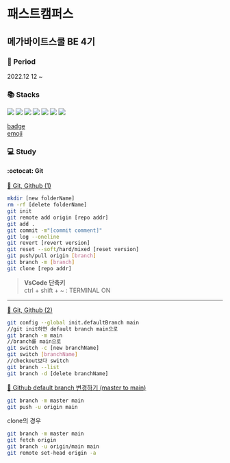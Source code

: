 # 패스트캠퍼스
## 메가바이트스쿨 BE 4기
### :date: Period
2022.12 12 ~   

### :books: Stacks   
<img src="https://img.shields.io/badge/IntelliJ-000000?style=flat-square&logo=IntelliJIDEA&logoColor=ffffff"/> <img src="https://img.shields.io/badge/VisualStudioCode-007ACC?style=flat-square&logo=VisualStudioCode&logoColor=ffffff"/> <img src="https://img.shields.io/badge/GIT-E44C30?style=flat-square&logo=Git&logoColor=ffffff"/> <img src="https://img.shields.io/badge/Spring-6DB33F?style=flat-square&logo=Spring&logoColor=ffffff"/> <img src="https://img.shields.io/badge/HTML5-E34F26?style=flat-square&logo=HTML5&logoColor=ffffff"/> <img src="https://img.shields.io/badge/CSS3-1572B6?style=flat-square&logo=CSS3&logoColor=ffffff"/> <img src="https://img.shields.io/badge/JavaScript-F7DF1E?style=flat-square&logo=JavaScript&logoColor=ffffff"/>

[badge](https://github.com/alexandresanlim/Badges4-README.md-Profile)   
[emoji](https://github.com/ikatyang/emoji-cheat-sheet)

### :computer: Study
#### :octocat: Git   

[:file_folder: Git, Github (1)](https://www.notion.so/Git-Github-1-c8b14b95630145869ba6b4232ecc18ca)   

```bash
mkdir [new folderName]
rm -rf [delete folderName]
git init
git remote add origin [repo addr]
git add .
git commit -m"[commit comment]"
git log --oneline
git revert [revert version]
git reset --soft/hard/mixed [reset version]
git push/pull origin [branch]
git branch -m [branch]
git clone [repo addr]
```   
> **VsCode 단축키**   
> ctrl + shift + ~ : TERMINAL ON   

---

[:file_folder: Git, Github (2)](https://www.notion.so/Git-Github-2-8f799ae773584aaf821c123e2cd87913)

```bash
git config --global init.defaultBranch main
//git init하면 default branch main으로
git branch -m main
//branch를 main으로
git switch -c [new branchName]
git switch [branchName]
//checkout보다 switch
git branch --list
git branch -d [delete branchName]
```

[:bookmark_tabs: Github default branch 변경하기 (master to main)](https://www.hahwul.com/2021/07/17/changing-the-github-default-branch/)

```bash
git branch -m master main
git push -u origin main
```
clone의 경우
```bash
git branch -m master main
git fetch origin
git branch -u origin/main main
git remote set-head origin -a
```